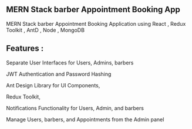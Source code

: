 ## MERN Stack barber Appointment Booking App

MERN Stack barber Appointment Booking Application using React , Redux Toolkit , AntD , Node , MongoDB 

## Features :

Separate User Interfaces for Users, Admins, barbers

JWT Authentication and Password Hashing

Ant Design Library for UI Components,

Redux Toolkit,

Notifications Functionality for Users, Admin, and barbers

Manage Users, barbers, and Appointments from the Admin panel

